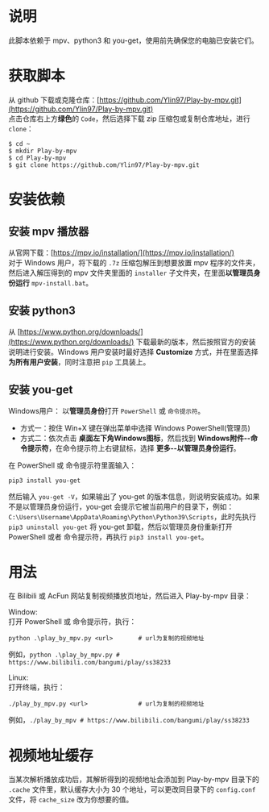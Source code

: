 # 说明   
此脚本依赖于 mpv、python3 和 you-get，使用前先确保您的电脑已安装它们。   

# 获取脚本  
从 github 下载或克隆仓库：[https://github.com/Ylin97/Play-by-mpv.git](https://github.com/Ylin97/Play-by-mpv.git)   
点击仓库右上方**绿色**的 ```Code```，然后选择下载 zip 压缩包或复制仓库地址，进行 ```clone```：   
```  
$ cd ~
$ mkdir Play-by-mpv
$ cd Play-by-mpv
$ git clone https://github.com/Ylin97/Play-by-mpv.git  
```

# 安装依赖  
## 安装 mpv 播放器  
从官网下载：[https://mpv.io/installation/](https://mpv.io/installation/)  
对于 Windows 用户，将下载的 ```.7z``` 压缩包解压到想要放置 mpv 程序的文件夹，然后进入解压得到的 mpv 文件夹里面的 ```installer``` 子文件夹，在里面**以管理员身份运行** ```mpv-install.bat```。  

## 安装 python3 
从 [https://www.python.org/downloads/](https://www.python.org/downloads/) 下载最新的版本，然后按照官方的安装说明进行安装。Windows 用户安装时最好选择 **Customize** 方式，并在里面选择 **为所有用户安装**，同时注意把 ```pip``` 工具装上。   

## 安装 you-get 
Windows用户：
以**管理员身份**打开 ```PowerShell``` 或 ```命令提示符```。  
+ 方式一：按住 Win+X 键在弹出菜单中选择 Windows PowerShell(管理员)   
+ 方式二：依次点击 **桌面左下角Windows图标**，然后找到 **Windows附件--命令提示符**，在命令提示符上右键鼠标，选择 **更多--以管理员身份运行**。  

在 PowerShell 或 命令提示符里面输入：   
```  
pip3 install you-get
```  
然后输入 ```you-get -V```，如果输出了 you-get 的版本信息，则说明安装成功。如果不是以管理员身份运行，you-get 会提示它被当前用户的目录下，例如：  ```C:\Users\Username\AppData\Roaming\Python\Python39\Scripts```，此时先执行 ```pip3 uninstall you-get``` 将 you-get 卸载，然后以管理员身份重新打开 PowerShell 或者 命令提示符，再执行 ```pip3 install you-get```。   

# 用法  
在 Bilibili 或 AcFun 网站复制视频播放页地址，然后进入 Play-by-mpv 目录：  

Window:  
打开 PowerShell 或 命令提示符，执行：  
```   
python .\play_by_mpv.py <url>       # url为复制的视频地址
```  
例如，```python .\play_by_mpv.py # https://www.bilibili.com/bangumi/play/ss38233```

Linux:  
打开终端，执行：  
```  
./play_by_mpv.py <url>              # url为复制的视频地址
```  
例如，```./play_by_mpv # https://www.bilibili.com/bangumi/play/ss38233```    


# 视频地址缓存  
当某次解析播放成功后，其解析得到的视频地址会添加到 Play-by-mpv 目录下的 ```.cache``` 文件里，默认缓存大小为 30 个地址，可以更改同目录下的 ```config.conf``` 文件，将 ```cache_size``` 改为你想要的值。